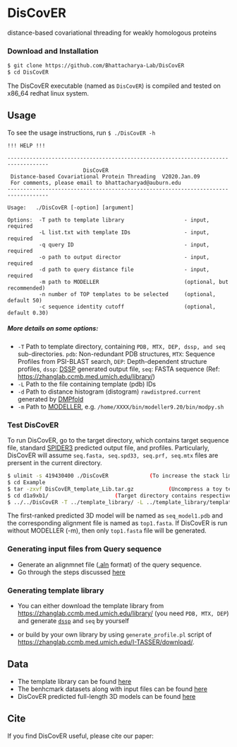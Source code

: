 # DisCovER

distance-based covariational threading for weakly homologous proteins

### Download and Installation
```sh
$ git clone https://github.com/Bhattacharya-Lab/DisCovER
$ cd DisCovER
```
The DisCovER executable (named as `DisCovER`) is compiled and tested on x86_64 redhat linux system. 

## Usage

To see the usage instructions, run `$ ./DisCovER -h`
```
!!! HELP !!!

-----------------------------------------------------------------------------------
                        DisCovER
 Distance-based Covariational Protein Threading  V2020.Jan.09
 For comments, please email to bhattacharyad@auburn.edu
-----------------------------------------------------------------------------------

Usage:   ./DisCovER [-option] [argument]

Options:  -T path to template library                   - input, required
          -L list.txt with template IDs                 - input, required
          -q query ID                                   - input, required
          -o path to output director                    - input, required
          -d path to query distance file                - input, required
          -m path to MODELLER                           (optional, but recommended)
          -n number of TOP templates to be selected     (optional, default 50)
          -c sequence identity cutoff                   (optional, default 0.30)
```
##### More details on some options:

* `-T` Path to template directory, containing `PDB, MTX, DEP, dssp, and seq` sub-directories.
          `pdb`: Non-redundant PDB structures,
          `MTX`: Sequence Profiles from PSI-BLAST search,
          `DEP`: Depth-dependent structure profiles,
         `dssp`: [DSSP](https://swift.cmbi.umcn.nl/gv/dssp/) generated output file,
          `seq`: FASTA sequence (Ref: https://zhanglab.ccmb.med.umich.edu/library/)         
* `-L` Path to the file containing template (pdb) IDs
* `-d` Path to distance histogram (distogram) `rawdistpred.current` generated by [DMPfold](https://github.com/psipred/DMPfold)
* `-m` Path to [MODELLER](https://salilab.org/modeller), e.g. `/home/XXXX/bin/modeller9.20/bin/modpy.sh`


### Test DisCovER

To run DisCovER, go to the target directory, which contains target sequence file, standard [SPIDER3](https://sparks-lab.org/downloads/) predicted output file, and profiles. Particularly, DisCovER will assume `seq.fasta, seq.spd33, seq.prf, seq.mtx` files are prersent in the current directory.

```sh
$ ulimit -s 419430400 ./DisCovER             (To increase the stack limit, avoiding Segmentation Error)
$ cd Example
$ tar -zxvf DisCovER_template_Lib.tar.gz           (Uncompress a toy template library for the test run)
$ cd d1a9xb1/                     (Target directory contains respective input files as mentioned above)
$ ../../DisCovER -T ../template_library/ -L ../template_library/template_list.txt -q d1a9xb1 -o ./ -d rawdistpred.current -m /home/XXXX/bin/modeller9.20/bin/modpy.sh -n 50 -c 0.30 
```
The first-ranked predicted 3D model will be named as `seq_model1.pdb` and the corresponding alignment file is named as `top1.fasta`. If DisCovER is run without MODELLER (-m), then only `top1.fasta` file will be generated.

### Generating input files from Query sequence

* Generate an alignmnet file ([.aln](https://github.com/Bhattacharya-Lab/DisCovER/tree/master/preprocessing/Target/ex/d4pv4a1.aln) format) of the query sequence. 
* Go through the steps discussed [here](https://github.com/Bhattacharya-Lab/DisCovER/tree/master/preprocessing/Target)

### Generating template library

* You can either download the template library from https://zhanglab.ccmb.med.umich.edu/library/ (you need `PDB, MTX, DEP`) and generate [`dssp`](https://swift.cmbi.umcn.nl/gv/dssp/) and `seq` by yourself

* or build by your own library by using `generate_profile.pl` script of https://zhanglab.ccmb.med.umich.edu/I-TASSER/download/.
 

## Data

- The template library can be found [here]() 
- The benhcmark datasets along with input files can be found [here]() 
- DisCovER predicted full-length 3D models can be found [here]() 

## Cite
If you find DisCovER useful, please cite our paper:
